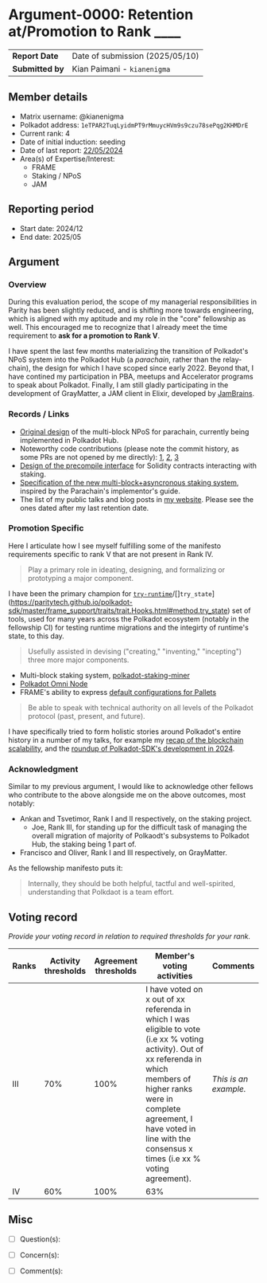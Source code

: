 # Argument-0000: Retention at/Promotion to Rank ____

|                 |                                                                                             |
| --------------- | ------------------------------------------------------------------------------------------- |
| **Report Date** | Date of submission (2025/05/10)                                                             |
| **Submitted by**| Kian Paimani - `kianenigma`                                                                        |


## Member details

- Matrix username: @kianenigma
- Polkadot address: `1eTPAR2TuqLyidmPT9rMmuycHVm9s9czu78sePqg2KHMDrE`
- Current rank: 4
- Date of initial induction: seeding
- Date of last report: [22/05/2024](https://github.com/polkadot-fellows/Evaluations/pull/28)
- Area(s) of Expertise/Interest: 
    - FRAME
    - Staking / NPoS
    - JAM

## Reporting period

- Start date: 2024/12
- End date: 2025/05


## Argument

### Overview 
During this evaluation period, the scope of my managerial responsibilities in Parity has been slightly reduced, and is shifting more towards engineering, which is aligned with my aptitude and my role in the "core" fellowship as well. This encouraged me to recognize that I already meet the time requirement to **ask for a promotion to Rank V**.

I have spent the last few months materializing the transition of Polkadot's NPoS system into the Polkadot Hub (a _parachain_, rather than the relay-chain), the design for which I have scoped since early 2022. Beyond that, I have contined my participation in PBA, meetups and Accelerator programs to speak about Polkadot. Finally, I am still gladly participating in the development of GrayMatter, a JAM client in Elixir, developed by [JamBrains](https://x.com/jam_brains).

### Records / Links

* [Original design](https://www.youtube.com/watch?v=qVd9lAudynY) of the multi-block NPoS for parachain, currently being implemented in Polkadot Hub.
* Noteworthy code contributions (please note the commit history, as some PRs are not opened by me directly): [1](https://github.com/paritytech/polkadot-sdk/pull/7282), [2](https://github.com/paritytech/polkadot-sdk/pull/7782), [3](https://github.com/paritytech/polkadot-sdk/pull/8127)
* [Design of the precompile interface](https://github.com/paritytech/polkadot-sdk/pull/8389) for Solidity contracts interacting with staking.
* [Specification of the new multi-block+asyncronous staking system](https://github.com/paritytech/polkadot-sdk/pull/8313), inspired by the Parachain's implementor's guide.
* The list of my public talks and blog posts in [my website](https://blog.kianenigma.com/). Please see the ones dated after my last retention date.

### Promotion Specific

Here I articulate how I see myself fulfilling some of the manifesto requirements specific to rank V that are not present in Rank IV. 


> Play a primary role in ideating, designing, and formalizing or prototyping a major component.

I have been the primary champion for [`try-runtime`](https://github.com/paritytech/try-runtime-cli)/[]`try_state`](https://paritytech.github.io/polkadot-sdk/master/frame_support/traits/trait.Hooks.html#method.try_state) set of tools, used for many years across the Polkadot ecosystem (notably in the fellowship CI) for testing runtime migrations and the integirty of runtime's state, to this day.

> Usefully assisted in devising ("creating," "inventing," "incepting") three more major components.

* Multi-block staking system, [polkadot-staking-miner](https://github.com/paritytech/polkadot-staking-miner)
* [Polkadot Omni Node](https://paritytech.github.io/polkadot-sdk/master/polkadot_sdk_docs/reference_docs/omni_node/index.html)
* FRAME's ability to express [default configurations for Pallets](https://paritytech.github.io/polkadot-sdk/master/frame_support/pallet_macros/attr.config.html#optional-with_default)

> Be able to speak with technical authority on all levels of the Polkadot protocol (past, present, and future).

I have specifically tried to form holistic stories around Polkadot's entire history in a number of my talks, for example my [recap of the blockchain scalability](https://blog.kianenigma.com/blockchain-reimagined/presentation-tum/), and the [roundup of Polkadot-SDK's development in 2024](https://blog.kianenigma.com/posts/tech/polkadot-sdk-2024/). 

### Acknowledgment

Similar to my previous argument, I would like to acknowledge other fellows who contribute to the above alongside me on the above outcomes, most notably: 

* Ankan and Tsvetimor, Rank I and II respectively, on the staking project.
  * Joe, Rank III, for standing up for the difficult task of managing the overall migration of majority of Polkaodt's subsystems to Polkadot Hub, the staking being 1 part of.
* Francisco and Oliver, Rank I and III respectively, on GrayMatter.

As the fellowship manifesto puts it: 

> Internally, they should be both helpful, tactful and well-spirited, understanding that Polkdaot is a team effort.

## Voting record
*Provide your voting record in relation to required thresholds for your rank.* 

|  Ranks | Activity thresholds | Agreement thresholds | Member's voting activities | Comments |
|---|---|---|---|---|
|III|70%   |100%  |I have voted on x out of xx referenda in which I was eligible to vote (i.e xx % voting activity). Out of xx referenda in which members of higher ranks were in complete agreement, I have voted in line with the consensus x times (i.e xx % voting agreement).  |*This is an example.* |
|IV |60%   |100%   | 63%   |  |


## Misc

- [ ] Question(s): 

- [ ] Concern(s): 

- [ ] Comment(s): 
